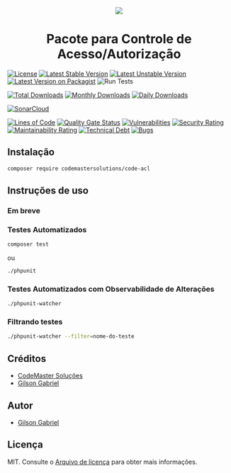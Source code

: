 <p align="center">
    <a href="https://codemastersolucoes.com" target="_blank">
        <img data-testid="logo" src="https://cms-public-images.s3.amazonaws.com/logo.png">
    </a>
    <h1 align="center">Pacote para Controle de Acesso/Autorização</h1>
</p>

[![License](https://poser.pugx.org/codemastersolutions/code-acl/license)](https://github.com/codemastersolutions/code-acl/blob/HEAD/LICENSE.md)
[![Latest Stable Version](https://poser.pugx.org/codemastersolutions/code-acl/v)](//packagist.org/packages/codemastersolutions/code-acl)
[![Latest Unstable Version](https://poser.pugx.org/codemastersolutions/code-acl/v/unstable)](//packagist.org/packages/codemastersolutions/code-acl)
[![Latest Version on Packagist](https://img.shields.io/packagist/v/codemastersolutions/code-acl.svg?style=flat-square)](https://packagist.org/packages/codemastersolutions/code-acl)
![Run Tests](https://github.com/codemastersolutions/code-acl/workflows/Run%20Tests/badge.svg?branch=main)

[![Total Downloads](https://poser.pugx.org/codemastersolutions/code-acl/downloads)](//packagist.org/packages/codemastersolutions/code-acl)
[![Monthly Downloads](https://poser.pugx.org/codemastersolutions/code-acl/d/monthly)](//packagist.org/packages/codemastersolutions/code-acl)
[![Daily Downloads](https://poser.pugx.org/codemastersolutions/code-acl/d/daily)](//packagist.org/packages/codemastersolutions/code-acl)

[![SonarCloud](https://sonarcloud.io/images/project_badges/sonarcloud-black.svg)](https://sonarcloud.io/dashboard?id=codemastersolutions_code-acl)

[![Lines of Code](https://sonarcloud.io/api/project_badges/measure?project=codemastersolutions_code-acl&metric=ncloc)](https://sonarcloud.io/dashboard?id=codemastersolutions_code-acl)
[![Quality Gate Status](https://sonarcloud.io/api/project_badges/measure?project=codemastersolutions_code-acl&metric=alert_status)](https://sonarcloud.io/dashboard?id=codemastersolutions_code-acl)
[![Vulnerabilities](https://sonarcloud.io/api/project_badges/measure?project=codemastersolutions_code-acl&metric=vulnerabilities)](https://sonarcloud.io/dashboard?id=codemastersolutions_code-acl)
[![Security Rating](https://sonarcloud.io/api/project_badges/measure?project=codemastersolutions_code-acl&metric=security_rating)](https://sonarcloud.io/dashboard?id=codemastersolutions_code-acl)
[![Maintainability Rating](https://sonarcloud.io/api/project_badges/measure?project=codemastersolutions_code-acl&metric=sqale_rating)](https://sonarcloud.io/dashboard?id=codemastersolutions_code-acl)
[![Technical Debt](https://sonarcloud.io/api/project_badges/measure?project=codemastersolutions_code-acl&metric=sqale_index)](https://sonarcloud.io/dashboard?id=codemastersolutions_code-acl)
[![Bugs](https://sonarcloud.io/api/project_badges/measure?project=codemastersolutions_code-acl&metric=bugs)](https://sonarcloud.io/dashboard?id=codemastersolutions_code-acl)

## Instalação

``` bash
composer require codemastersolutions/code-acl
```

## Instruções de uso

### Em breve

### Testes Automatizados

``` bash
composer test
```

ou

``` bash
./phpunit
```

### Testes Automatizados com Observabilidade de Alterações

``` bash
./phpunit-watcher
```

### Filtrando testes

``` bash
./phpunit-watcher --filter=nome-do-teste
```

## Créditos

- [CodeMaster Soluções](https://github.com/codemastersolutions)
- [Gilson Gabriel](https://github.com/gilsongabriel)

## Autor

- [Gilson Gabriel](https://github.com/gilsongabriel)

## Licença

MIT. Consulte o [Arquivo de licença](LICENSE.md) para obter mais informações.
